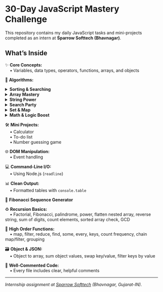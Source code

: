 # 30-Day JavaScript Mastery Challenge

This repository contains my daily JavaScript tasks and mini-projects completed as an intern at **Sparrow Softtech (Bhavnagar)**.

## What’s Inside

✨ **Core Concepts:**  
&nbsp;&nbsp;&nbsp;&nbsp;• Variables, data types, operators, functions, arrays, and objects

🔎 **Algorithms:**  
<details>
<summary><strong>Sorting & Searching</strong></summary>
<ul>
  <li>Linear/Object Sort</li>
  <li>Binary Search</li>
  <li>Quick Sort</li>
  <li>Merge Sort</li>
  <li>Selection Sort</li>
  <li>Insertion Sort</li>
  <li>Bubble Sort</li>
  <li>Object Sort</li>
  <li>Alphabetic Sort</li>
</ul>
</details>

<details>
<summary><strong>Array Mastery</strong></summary>
<ul>
  <li>Find Missing Numbers</li>
  <li>Frequency</li>
  <li>Largest/Smallest</li>
  <li>Merge Sorted Arrays</li>
  <li>Remove Duplicates</li>
  <li>Reverse/Rotate Array</li>
  <li>Second Largest</li>
  <li>Sum of Array Numbers</li>
  <li>Sorted Array Checks</li>
</ul>
</details>

<details>
<summary><strong>String Power</strong></summary>
<ul>
  <li>Remove Duplicate Chars</li>
  <li>Count Char Frequency</li>
  <li>Substring Finder</li>
  <li>First Non-Repeat Char</li>
  <li>Reverse Word Sequence</li>
  <li>Palindrome</li>
  <li>Balanced Parenthesis</li>
  <li>Longest Word</li>
  <li>Anagram Checker</li>
  <li>Capitalize First Letters</li>
</ul>
</details>

<details>
<summary><strong>Search Party</strong></summary>
<ul>
  <li>Linear Search</li>
  <li>Binary Search</li>
  <li>Peak Element</li>
  <li>Rotated Array Search</li>
  <li>Guess the Number</li>
  <li>First/Last Occurrence</li>
  <li>Find Pair with Sum</li>
  <li>Count Occurrences</li>
  <li>2D Matrix Search</li>
  <li>Find Sqrt</li>
</ul>
</details>

<details>
<summary><strong>Set & Map</strong></summary>
<ul>
  <li>Frequency</li>
  <li>Remove Duplicates</li>
  <li>Intersection</li>
  <li>Union</li>
  <li>Repeated</li>
  <li>Has Sum</li>
  <li>Two/Four Sum</li>
  <li>Anagram Grouping</li>
  <li>Longest Substring Length</li>
</ul>
</details>

<details>
<summary><strong>Math & Logic Boost</strong></summary>
<ul>
  <li>Prime Check</li>
  <li>GCD/LCM</li>
  <li>Armstrong</li>
  <li>Sum/Reverse Digits</li>
  <li>Power Calculation</li>
  <li>Decimal to Binary</li>
  <li>FizzBuzz</li>
  <li>Sqrt</li>
</ul>
</details>

🛠️ **Mini Projects:**  
&nbsp;&nbsp;&nbsp;&nbsp;• Calculator  
&nbsp;&nbsp;&nbsp;&nbsp;• To-do list  
&nbsp;&nbsp;&nbsp;&nbsp;• Number guessing game

🌐 **DOM Manipulation:**  
&nbsp;&nbsp;&nbsp;&nbsp;• Event handling

💻 **Command-Line I/O:**  
&nbsp;&nbsp;&nbsp;&nbsp;• Using Node.js (`readline`)

📊 **Clean Output:**  
&nbsp;&nbsp;&nbsp;&nbsp;• Formatted tables with `console.table`

🔢 **Fibonacci Sequence Generator**

♻️ **Recursion Basics:**  
&nbsp;&nbsp;&nbsp;&nbsp;• Factorial, Fibonacci, palindrome, power, flatten nested array, reverse string, sum of digits, count elements, sorted array check, GCD

🧩 **High Order Functions:**  
&nbsp;&nbsp;&nbsp;&nbsp;• map, filter, reduce, find, some, every, keys, count frequency, chain map/filter, grouping

🗃️ **Object & JSON:**  
&nbsp;&nbsp;&nbsp;&nbsp;• Object to array, sum object values, swap key/value, filter keys by value

💬 **Well-Commented Code:**  
&nbsp;&nbsp;&nbsp;&nbsp;• Every file includes clear, helpful comments

---

*Internship assignment at [Sparrow Softtech](https://sparrowsofttech.com/) (Bhavnagar, Gujarat-IN).*